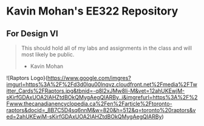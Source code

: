 # Kavin Mohan's EE322 Repository
## For Design VI
> This should hold all of my labs and assignments in the class and will most likely be public.
>  - Kavin Mohan

![Raptors Logo}(https://www.google.com/imgres?imgurl=https%3A%2F%2Fd3d0lqu00lnqvz.cloudfront.net%2Fmedia%2FTwitter_Cards%2FRaptors.jpg&tbnid=-q8I2xJMw8Ii-M&vet=12ahUKEwjM-sKirfGDAxUOA2IAHZtdBOkQMygAegQIARBy..i&imgrefurl=https%3A%2F%2Fwww.thecanadianencyclopedia.ca%2Fen%2Farticle%2Ftoronto-raptors&docid=_8B7C5D4sq6nnM&w=820&h=512&q=toronto%20raptors&ved=2ahUKEwjM-sKirfGDAxUOA2IAHZtdBOkQMygAegQIARBy)
